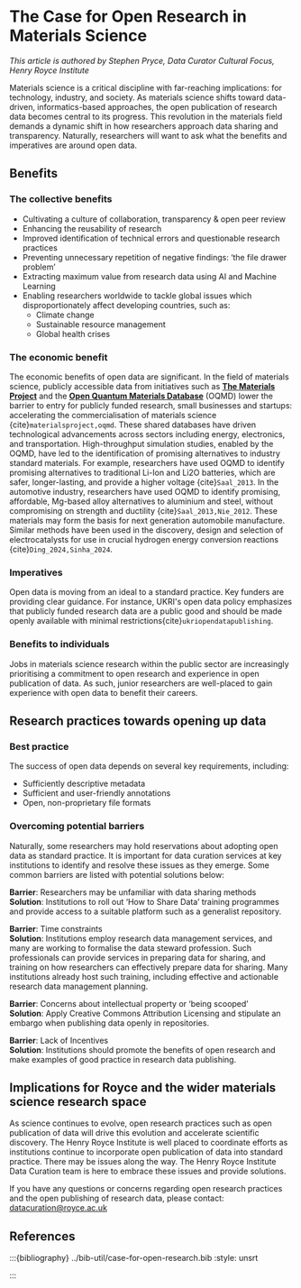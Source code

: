 # The Case for Open Research in Materials Science

*This article is authored by Stephen Pryce, Data Curator Cultural Focus, Henry Royce Institute*

Materials science is a critical discipline with far-reaching implications: for technology, industry, and society.  As materials science shifts toward data-driven, informatics-based approaches, the open publication of research data becomes central to its progress. This revolution in the materials field demands a dynamic shift in how researchers approach data sharing and transparency.  Naturally, researchers will want to ask what the benefits and imperatives are around open data.

## Benefits

### The collective benefits

- Cultivating a culture of collaboration, transparency & open peer review
- Enhancing the reusability of research
- Improved identification of technical errors and questionable research practices
- Preventing unnecessary repetition of negative findings: ‘the file drawer problem’
- Extracting maximum value from research data using AI and Machine Learning
- Enabling researchers worldwide to tackle global issues which disproportionately affect developing countries, such as: 
  - Climate change
  - Sustainable resource management
  - Global health crises

### The economic benefit

The economic benefits of open data are significant. In the field of materials science, publicly accessible data from initiatives such as [**The Materials Project**](https://next-gen.materialsproject.org/) and the [**Open Quantum Materials Database**](https://oqmd.org/) (OQMD) lower the barrier to entry for publicly funded research, small businesses and startups: accelerating the commercialisation of materials science {cite}`materialsproject,oqmd`. These shared databases have driven technological advancements across sectors including energy, electronics, and transportation. High-throughput simulation studies, enabled by the OQMD, have led to the identification of promising alternatives to industry standard materials. For example, researchers have used OQMD to identify promising alternatives to traditional Li-Ion and Li2O batteries, which are safer, longer-lasting, and provide a higher voltage {cite}`Saal_2013`. In the automotive industry, researchers have used OQMD to identify promising, affordable, Mg-based alloy alternatives to aluminium and steel, without compromising on strength and ductility {cite}`Saal_2013,Nie_2012`. These materials may form the basis for next generation automobile manufacture. Similar methods have been used in the discovery, design and selection of electrocatalysts for use in crucial hydrogen energy conversion reactions {cite}`Ding_2024,Sinha_2024`.

### Imperatives

Open data is moving from an ideal to a standard practice. Key funders are providing clear guidance. For instance, UKRI's open data policy emphasizes that publicly funded research data are a public good and should be made openly available with minimal restrictions{cite}`ukriopendatapublishing`.

### Benefits to individuals

Jobs in materials science research within the public sector are increasingly prioritising a commitment to open research and experience in open publication of data. As such, junior researchers are well-placed to gain experience with open data to benefit their careers.

## Research practices towards opening up data

### Best practice

The success of open data depends on several key requirements, including: 

- Sufficiently descriptive metadata 
- Sufficient and user-friendly annotations
- Open, non-proprietary file formats

### Overcoming potential barriers

Naturally, some researchers may hold reservations about adopting open data as standard practice. It is important for data curation services at key institutions to identify and resolve these issues as they emerge. Some common barriers are listed with potential solutions below:

**Barrier**: Researchers may be unfamiliar with data sharing methods  
**Solution**: Institutions to roll out ‘How to Share Data’ training programmes and provide access to a suitable platform such as a generalist repository.

**Barrier**: Time constraints  
**Solution**: Institutions employ research data management services, and many are working to formalise the data steward profession. Such professionals can provide services in preparing data for sharing, and training on how researchers can effectively prepare data for sharing. Many institutions already host such training, including effective and actionable research data management planning.

**Barrier**: Concerns about intellectual property or ‘being scooped’  
**Solution**: Apply Creative Commons Attribution Licensing and stipulate an embargo when publishing data openly in repositories.

**Barrier**: Lack of Incentives  
**Solution**: Institutions should promote the benefits of open research and make examples of good practice in research data publishing.

## Implications for Royce and the wider materials science research space

As science continues to evolve, open research practices such as open publication of data will drive this evolution and accelerate scientific discovery. The Henry Royce Institute is well placed to coordinate efforts as institutions continue to incorporate open publication of data into standard practice. There may be issues along the way. The Henry Royce Institute Data Curation team is here to embrace these issues and provide solutions. 

If you have any questions or concerns regarding open research practices and the open publishing of research data, please contact: <datacuration@royce.ac.uk>

## References

:::{bibliography} ../bib-util/case-for-open-research.bib
:style: unsrt
<!-- :filter: cited and "case-for-open-research" -->
:::